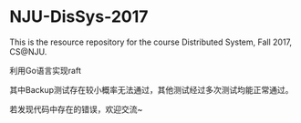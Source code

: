 # NJU-DisSys-2017
This is the resource repository for the course Distributed System, Fall 2017, CS@NJU.

利用Go语言实现raft

其中Backup测试存在较小概率无法通过，其他测试经过多次测试均能正常通过。

若发现代码中存在的错误，欢迎交流~

